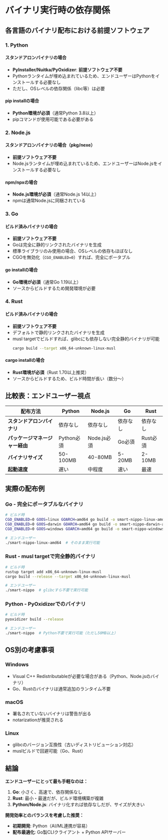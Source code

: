 # バイナリ実行時の依存関係

## 各言語のバイナリ配布における前提ソフトウェア

### 1. Python
#### スタンドアロンバイナリの場合
- **PyInstaller/Nuitka/PyOxidizer**: **前提ソフトウェア不要**
- Pythonランタイムが埋め込まれているため、エンドユーザーはPythonをインストールする必要なし
- ただし、OSレベルの依存関係（libc等）は必要

#### pip installの場合
- **Python環境が必須**（通常Python 3.8以上）
- pipコマンドが使用可能である必要がある

### 2. Node.js
#### スタンドアロンバイナリの場合（pkg/nexe）
- **前提ソフトウェア不要**
- Node.jsランタイムが埋め込まれているため、エンドユーザーはNode.jsをインストールする必要なし

#### npm/npxの場合
- **Node.js環境が必須**（通常Node.js 14以上）
- npmは通常Node.jsに同梱されている

### 3. Go
#### ビルド済みバイナリの場合
- **前提ソフトウェア不要**
- Goは完全に静的リンクされたバイナリを生成
- 標準ライブラリのみ使用の場合、OSレベルの依存もほぼなし
- CGOを無効化（`CGO_ENABLED=0`）すれば、完全にポータブル

#### go installの場合
- **Go環境が必須**（通常Go 1.19以上）
- ソースからビルドするため開発環境が必要

### 4. Rust
#### ビルド済みバイナリの場合
- **前提ソフトウェア不要**
- デフォルトで静的リンクされたバイナリを生成
- musl targetでビルドすれば、glibcにも依存しない完全静的バイナリが可能
  ```bash
  cargo build --target x86_64-unknown-linux-musl
  ```

#### cargo installの場合
- **Rust環境が必須**（Rust 1.70以上推奨）
- ソースからビルドするため、ビルド時間が長い（数分〜）

## 比較表：エンドユーザー視点

| 配布方法 | Python | Node.js | Go | Rust |
|---------|--------|---------|-----|------|
| **スタンドアロンバイナリ** | 依存なし | 依存なし | 依存なし | 依存なし |
| **パッケージマネージャー経由** | Python必須 | Node.js必須 | Go必須 | Rust必須 |
| **バイナリサイズ** | 50-100MB | 40-80MB | 5-20MB | 2-10MB |
| **起動速度** | 遅い | 中程度 | 速い | 最速 |

## 実際の配布例

### Go - 完全にポータブルなバイナリ
```bash
# ビルド時
CGO_ENABLED=0 GOOS=linux GOARCH=amd64 go build -o smart-nippo-linux-amd64
CGO_ENABLED=0 GOOS=darwin GOARCH=amd64 go build -o smart-nippo-darwin-amd64
CGO_ENABLED=0 GOOS=windows GOARCH=amd64 go build -o smart-nippo-windows-amd64.exe

# エンドユーザー
./smart-nippo-linux-amd64  # そのまま実行可能
```

### Rust - musl targetで完全静的バイナリ
```bash
# ビルド時
rustup target add x86_64-unknown-linux-musl
cargo build --release --target x86_64-unknown-linux-musl

# エンドユーザー
./smart-nippo  # glibcすら不要で実行可能
```

### Python - PyOxidizerでのバイナリ
```bash
# ビルド時
pyoxidizer build --release

# エンドユーザー
./smart-nippo  # Python不要で実行可能（ただし50MB以上）
```

## OS別の考慮事項

### Windows
- Visual C++ Redistributableが必要な場合がある（Python、Node.jsのバイナリ）
- Go、Rustのバイナリは通常追加のランタイム不要

### macOS
- 署名されていないバイナリは警告が出る
- notarizationが推奨される

### Linux
- glibcのバージョン互換性（古いディストリビューション対応）
- muslビルドで回避可能（Go、Rust）

## 結論

**エンドユーザーにとって最も手軽なのは：**
1. **Go**: 小さく、高速で、依存関係なし
2. **Rust**: 最小・最速だが、ビルド環境構築が複雑
3. **Python/Node.js**: バイナリ化すれば依存なしだが、サイズが大きい

**開発効率とのバランスを考慮した推奨：**
- **初期開発**: Python（AI/ML連携が容易）
- **配布最適化**: Go製CLIクライアント + Python APIサーバー